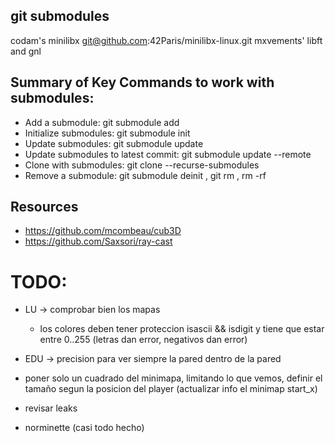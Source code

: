 
## git submodules
codam's minilibx
git@github.com:42Paris/minilibx-linux.git
mxvements' libft and gnl

## Summary of Key Commands to work with submodules:
+ Add a submodule: git submodule add <repository-url> <path>
+ Initialize submodules: git submodule init
+ Update submodules: git submodule update
+ Update submodules to latest commit: git submodule update --remote
+ Clone with submodules: git clone --recurse-submodules <repository-url>
+ Remove a submodule: git submodule deinit <path-to-submodule>, git rm <path-to-submodule>, rm -rf <path-to-submodule>

<!-- https://lodev.org/cgtutor/raycasting.html -->


## Resources
+ https://github.com/mcombeau/cub3D
+ https://github.com/Saxsori/ray-cast

# TODO:
- LU -> comprobar bien los mapas
  - los colores deben tener proteccion isascii && isdigit y tiene que estar entre 0..255 (letras dan error, negativos dan error)
   
- EDU -> precision para ver siempre la pared dentro de la pared

- poner solo un cuadrado del minimapa, limitando lo que vemos, definir el tamaño segun la posicion del player (actualizar info el minimap start_x)

- revisar leaks
- norminette (casi todo hecho)